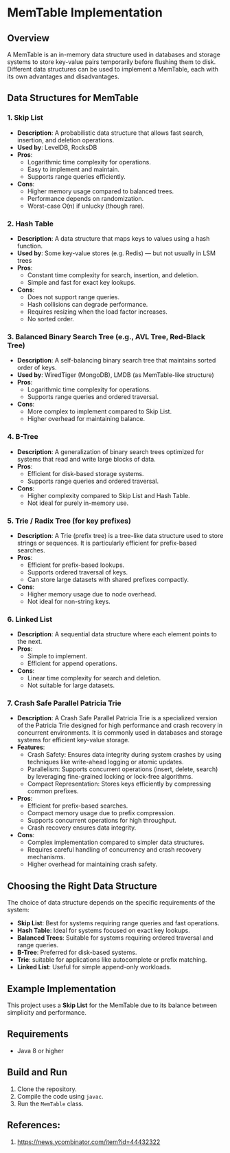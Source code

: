 # MemTable Implementation

## Overview

A MemTable is an in-memory data structure used in databases and storage systems to store key-value pairs temporarily before flushing them to disk. Different data structures can be used to implement a MemTable, each with its own advantages and disadvantages.

## Data Structures for MemTable

### 1. Skip List
- **Description**: A probabilistic data structure that allows fast search, insertion, and deletion operations.
- **Used by**: LevelDB, RocksDB
- **Pros**:
    - Logarithmic time complexity for operations.
    - Easy to implement and maintain.
    - Supports range queries efficiently.
- **Cons**:
    - Higher memory usage compared to balanced trees.
    - Performance depends on randomization.
    - Worst-case O(n) if unlucky (though rare).

### 2. Hash Table
- **Description**: A data structure that maps keys to values using a hash function.
- **Used by**: Some key-value stores (e.g. Redis) — but not usually in LSM trees
- **Pros**:
    - Constant time complexity for search, insertion, and deletion.
    - Simple and fast for exact key lookups.
- **Cons**:
    - Does not support range queries.
    - Hash collisions can degrade performance.
    - Requires resizing when the load factor increases.
    - No sorted order.

### 3. Balanced Binary Search Tree (e.g., AVL Tree, Red-Black Tree)
- **Description**: A self-balancing binary search tree that maintains sorted order of keys.
- **Used by**: WiredTiger (MongoDB), LMDB (as MemTable-like structure)
- **Pros**:
    - Logarithmic time complexity for operations.
    - Supports range queries and ordered traversal.
- **Cons**:
    - More complex to implement compared to Skip List.
    - Higher overhead for maintaining balance.

### 4. B-Tree
- **Description**: A generalization of binary search trees optimized for systems that read and write large blocks of data.
- **Pros**:
    - Efficient for disk-based storage systems.
    - Supports range queries and ordered traversal.
- **Cons**:
    - Higher complexity compared to Skip List and Hash Table.
    - Not ideal for purely in-memory use.

### 5. Trie / Radix Tree (for key prefixes)
- **Description**: A Trie (prefix tree) is a tree-like data structure used to store strings or sequences. It is particularly efficient for prefix-based searches.
- **Pros**:
  - Efficient for prefix-based lookups.
  - Supports ordered traversal of keys.
  - Can store large datasets with shared prefixes compactly.
- **Cons**:
  - Higher memory usage due to node overhead.
  - Not ideal for non-string keys.

### 6. Linked List
- **Description**: A sequential data structure where each element points to the next.
- **Pros**:
    - Simple to implement.
    - Efficient for append operations.
- **Cons**:
    - Linear time complexity for search and deletion.
    - Not suitable for large datasets.

### 7. Crash Safe Parallel Patricia Trie
- **Description**: A Crash Safe Parallel Patricia Trie is a specialized version of the Patricia Trie designed for high performance and crash recovery in concurrent environments. It is commonly used in databases and storage systems for efficient key-value storage.
- **Features**:
  - Crash Safety: Ensures data integrity during system crashes by using techniques like write-ahead logging or atomic updates.
  - Parallelism: Supports concurrent operations (insert, delete, search) by leveraging fine-grained locking or lock-free algorithms.
  - Compact Representation: Stores keys efficiently by compressing common prefixes.
- **Pros**:
  - Efficient for prefix-based searches.
  - Compact memory usage due to prefix compression.
  - Supports concurrent operations for high throughput.
  - Crash recovery ensures data integrity.
- **Cons**:
  - Complex implementation compared to simpler data structures.
  - Requires careful handling of concurrency and crash recovery mechanisms.
  - Higher overhead for maintaining crash safety.

## Choosing the Right Data Structure

The choice of data structure depends on the specific requirements of the system:
- **Skip List**: Best for systems requiring range queries and fast operations.
- **Hash Table**: Ideal for systems focused on exact key lookups.
- **Balanced Trees**: Suitable for systems requiring ordered traversal and range queries.
- **B-Tree**: Preferred for disk-based systems.
- **Trie**: suitable for applications like autocomplete or prefix matching.
- **Linked List**: Useful for simple append-only workloads.

## Example Implementation

This project uses a **Skip List** for the MemTable due to its balance between simplicity and performance.

## Requirements

- Java 8 or higher

## Build and Run

1. Clone the repository.
2. Compile the code using `javac`.
3. Run the `MemTable` class.

## References:
1. https://news.ycombinator.com/item?id=44432322

